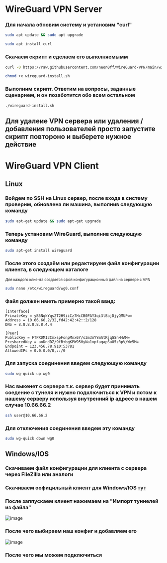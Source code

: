# WireGuard VPN Server
### Для начала обновим систему и установим "curl"
```bash
sudo apt update && sudo apt upgrade
```
```bash
sudo apt install curl
```
### Скачаем скрипт и сделаем его выполняемымм
```bash
curl -O https://raw.githubusercontent.com/neon0ff/WireGuard-VPN/main/wireguard-install.sh
```
```bash
chmod +x wireguard-install.sh
```
###  Выполним скрипт. Ответим на вопросы, заданные сценарием, и он позаботится обо всем остальном
```bash
./wireguard-install.sh
```
## Для удалеие VPN сервера или удаления / добавления пользователей просто запустите скрипт повтороно и выберете нужное действие

# WireGuard VPN Client


## Linux

### Войдем по SSH на Linux сервер, после входа в систему проверим, обновлена ли машина, выполнив следующую команду
```bash
sudo apt-get update && sudo apt-get upgrade
```
### Теперь установим WireGuard, выполнив следующую команду
```bash
sudo apt-get install wireguard
```
### После этого создаём или редактируем файл конфигурации клиента, в следующем каталоге
<sub>Для каждого клиента создается сфой конфигурационный файл на сервере с VPN<sub>
```bash
sudo nano /etc/wireguard/wg0.conf
```
### Файл должен иметь примерно такой ввид:
```
[Interface]
PrivateKey = yB5NqkYqs2T2H9iiCz7HcCB0PAY3qi3lEajDjyQMUFw=
Address = 10.66.66.2/32,fd42:42:42::2/128
DNS = 8.8.8.8,8.8.4.4

[Peer]
PublicKey = FTPXDMI3CmxspFonpMnx6Y/s3m3mYYmAtKjqGSnH4AM=
PresharedKey = aoDndDZ/9fB+bgKPW95HyNa1xpfaqapSuU5zRpV/We5M=
Endpoint = 123.456.78.910:53781
AllowedIPs = 0.0.0.0/0,::/0
```
### Для запуска соединения введем следующую команду
```bash
sudo wg-quick up wg0
```
### Нас выкенет с сервера т.к. сервер будет принимать соедение с тунеля и нужно  подключиться к VPN и потом к нашему серверу используя внутренний ip адресс в нашем случае 10.66.66.2
```bash
ssh user@10.66.66.2
```
### Для отключения соединения введем эту команду
```bash
sudo wg-quick down wg0
```

## Windows/IOS

### Скачиваем файл конфигурации для клиента с сервера через FileZilla или аналоги
### Скачиваем оофицильный клиент для Windows/IOS [тут](https://www.wireguard.com/install/)
### После заппускаем клиент нажимаем на "Импорт туннелей из файла"
![image](https://github.com/neon0ff/WireGuard-VPN/assets/128789652/07a83d52-deaa-488c-8650-82e4d1496e1f)
### После чего выбираем наш конфиг и добавляем его
![image](https://github.com/neon0ff/WireGuard-VPN/assets/128789652/1cd2e120-a5cf-40da-bdeb-a64e4fd4e3de)
### После чего мы можем подключиться
